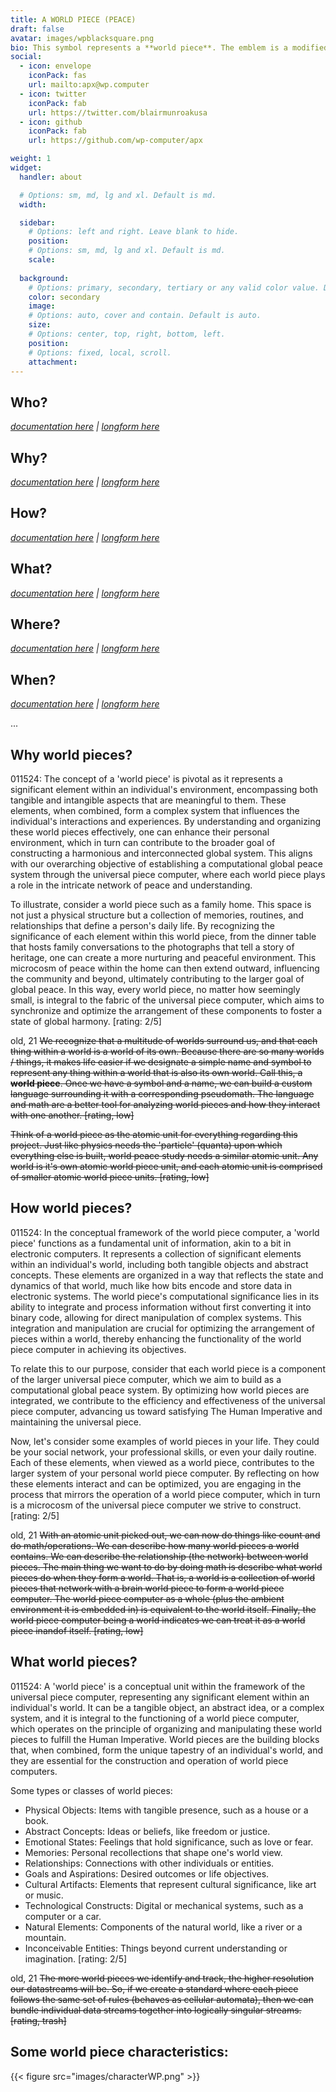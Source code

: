 ```yaml
---
title: A WORLD PIECE (PEACE)
draft: false
avatar: images/wpblacksquare.png
bio: This symbol represents a **world piece**. The emblem is a modified peace sign. It features the traditional circular border with an inverted 'Y' shape inside, symbolizing peace. However, this emblem is distinct because it includes two additional vertical lines that extend from the intersection of the 'Y' shape to the top of the circle. These lines create an overlay that resembles the letter 'W', which stands for 'world', thus combining the concepts of world and peace into a single graphic symbol. This emblem serves as a visual representation of the interconnectedness that unifying world pieces aims to achieve. This symbol is trademarked, but not registered. This symbol may also be used to represent the idealized notion of **world peace**.
social:
  - icon: envelope
    iconPack: fas
    url: mailto:apx@wp.computer
  - icon: twitter
    iconPack: fab
    url: https://twitter.com/blairmunroakusa
  - icon: github
    iconPack: fab
    url: https://github.com/wp-computer/apx

weight: 1
widget:
  handler: about

  # Options: sm, md, lg and xl. Default is md.
  width:

  sidebar:
    # Options: left and right. Leave blank to hide.
    position:
    # Options: sm, md, lg and xl. Default is md.
    scale:
  
  background:
    # Options: primary, secondary, tertiary or any valid color value. Default is primary.
    color: secondary
    image:
    # Options: auto, cover and contain. Default is auto.
    size:
    # Options: center, top, right, bottom, left.
    position:
    # Options: fixed, local, scroll.
    attachment: 
---
```


## Who?

_[documentation here](/docs/documentation/6ws/who/) | [longform here](/posts/who6ws/)_

## Why?

_[documentation here](/docs/documentation/6ws/why/) | [longform here](/posts/why6ws/)_

## How?

_[documentation here](/docs/documentation/6ws/how/) | [longform here](/posts/how6ws/)_

## What?

_[documentation here](/docs/documentation/6ws/what/) | [longform here](/posts/what6ws/)_

## Where?

_[documentation here](/docs/documentation/6ws/where/) | [longform here](/posts/where6ws/)_

## When?

_[documentation here](/docs/documentation/6ws/when/) | [longform here](/posts/when6ws/)_

...

## Why world pieces?

011524: The concept of a 'world piece' is pivotal as it represents a significant element within an individual's environment, encompassing both tangible and intangible aspects that are meaningful to them. These elements, when combined, form a complex system that influences the individual's interactions and experiences. By understanding and organizing these world pieces effectively, one can enhance their personal environment, which in turn can contribute to the broader goal of constructing a harmonious and interconnected global system. This aligns with our overarching objective of establishing a computational global peace system through the universal piece computer, where each world piece plays a role in the intricate network of peace and understanding.

To illustrate, consider a world piece such as a family home. This space is not just a physical structure but a collection of memories, routines, and relationships that define a person's daily life. By recognizing the significance of each element within this world piece, from the dinner table that hosts family conversations to the photographs that tell a story of heritage, one can create a more nurturing and peaceful environment. This microcosm of peace within the home can then extend outward, influencing the community and beyond, ultimately contributing to the larger goal of global peace. In this way, every world piece, no matter how seemingly small, is integral to the fabric of the universal piece computer, which aims to synchronize and optimize the arrangement of these components to foster a state of global harmony. [rating: 2/5]


old, 21 ~~We recognize that a multitude of worlds surround us, and that each thing within a world is a world of its own. Because there are so many worlds / things, it makes life easier if we designate a simple name and symbol to represent any thing within a world that is also its own world. Call this, a **world piece**. Once we have a symbol and a name, we can build a custom language surrounding it with a corresponding pseudomath. The language and math are a better tool for analyzing world pieces and how they interact with one another. [rating, low]~~

~~Think of a world piece as the atomic unit for everything regarding this project. Just like physics needs the 'particle' (quanta) upon which everything else is built, world peace study needs a similar atomic unit. Any world is it's own atomic world piece unit, and each atomic unit is comprised of smaller atomic world piece units. [rating, low]~~

## How world pieces? 

011524: In the conceptual framework of the world piece computer, a 'world piece' functions as a fundamental unit of information, akin to a bit in electronic computers. It represents a collection of significant elements within an individual's world, including both tangible objects and abstract concepts. These elements are organized in a way that reflects the state and dynamics of that world, much like how bits encode and store data in electronic systems. The world piece's computational significance lies in its ability to integrate and process information without first converting it into binary code, allowing for direct manipulation of complex systems. This integration and manipulation are crucial for optimizing the arrangement of pieces within a world, thereby enhancing the functionality of the world piece computer in achieving its objectives.

To relate this to our purpose, consider that each world piece is a component of the larger universal piece computer, which we aim to build as a computational global peace system. By optimizing how world pieces are integrated, we contribute to the efficiency and effectiveness of the universal piece computer, advancing us toward satisfying The Human Imperative and maintaining the universal piece.

Now, let's consider some examples of world pieces in your life. They could be your social network, your professional skills, or even your daily routine. Each of these elements, when viewed as a world piece, contributes to the larger system of your personal world piece computer. By reflecting on how these elements interact and can be optimized, you are engaging in the process that mirrors the operation of a world piece computer, which in turn is a microcosm of the universal piece computer we strive to construct. [rating: 2/5]

old, 21 ~~With an atomic unit picked out, we can now do things like count and do math/operations. We can describe how many world pieces a world contains. We can describe the relationship (the network) between world pieces. The main thing we want to do by doing math is describe what world pieces do when they form a world. That is, a world is a collection of world pieces that network with a brain world piece to form a world piece computer. The world piece computer as a whole (plus the ambient environment it is embedded in) is equivalent to the world itself. Finally, the world piece computer being a world indicates we can treat it as a world piece inandof itself. [rating, low]~~

## What world pieces?

011524: A 'world piece' is a conceptual unit within the framework of the universal piece computer, representing any significant element within an individual's world. It can be a tangible object, an abstract idea, or a complex system, and it is integral to the functioning of a world piece computer, which operates on the principle of organizing and manipulating these world pieces to fulfill the Human Imperative. World pieces are the building blocks that, when combined, form the unique tapestry of an individual's world, and they are essential for the construction and operation of world piece computers.

Some types or classes of world pieces:

- Physical Objects: Items with tangible presence, such as a house or a book.
- Abstract Concepts: Ideas or beliefs, like freedom or justice.
- Emotional States: Feelings that hold significance, such as love or fear.
- Memories: Personal recollections that shape one's world view.
- Relationships: Connections with other individuals or entities.
- Goals and Aspirations: Desired outcomes or life objectives.
- Cultural Artifacts: Elements that represent cultural significance, like art or music.
- Technological Constructs: Digital or mechanical systems, such as a computer or a car.
- Natural Elements: Components of the natural world, like a river or a mountain.
- Inconceivable Entities: Things beyond current understanding or imagination.
[rating: 2/5]

old, 21 ~~The more world pieces we identify and track, the higher resolution our datastreams will be. So, if we create a standard where each piece follows the same set of rules (behaves as cellular automata), then we can bundle individual data streams together into logically singular streams. [rating, trash]~~


## Some world piece characteristics:

{{< figure src="images/characterWP.png" >}}
